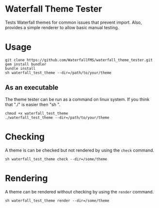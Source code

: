 Waterfall Theme Tester
======================

Tests Waterfall themes for common issues that prevent import.  Also, provides a simple renderer to allow basic manual testing.

Usage
=====

    git clone https://github.com/WaterfallFMS/waterfall_theme_tester.git
    gem install bundler
    bundle install
    sh waterfall_test_theme --dir=/path/to/your/theme

As an executable
----------------
The theme tester can be run as a command on linux system.  If you think that "./" is easier then "sh ".

    chmod +x waterfall_test_theme
    ./waterfall_test_theme --dir=/path/to/your/theme


Checking
========
A theme is can be checked but not rendered by using the `check` command.

    sh waterfall_test_theme check --dir=/some/theme

Rendering
=========
A theme can be rendered without checking by using the `render` command.

    sh waterfall_test_theme render --dir=/some/theme